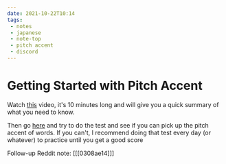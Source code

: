 ```yaml
---
date: 2021-10-22T10:14
tags:
 - notes
 - japanese
 - note-top
 - pitch accent
 - discord
---
```


# Getting Started with Pitch Accent

Watch [this](https://www.youtube.com/watch?v=O6AoilGEers) video, it's 10 minutes
long and will give you a quick summary of what you need to know.

Then go [here](https://kotu.io/tests/pitchAccent/minimalPairs) and try to do the
test and see if you can pick up the pitch accent of words. If you can't, I
recommend doing that test every day (or whatever) to practice until you get a
good score

Follow-up Reddit note: [[[0308ae14]]]
